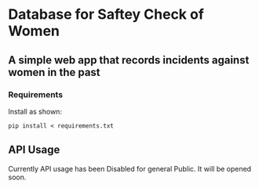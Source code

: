 # Database for Saftey Check of Women


## A simple web app that records incidents against women in the past

### Requirements
Install as shown:

~~~
pip install < requirements.txt
~~~

## API Usage

Currently API usage has been Disabled for general Public. It will be opened soon.